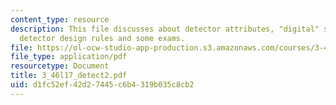 ```yaml
---
content_type: resource
description: This file discusses about detector attributes, "digital" sensitivity,
  detector design rules and some exams.
file: https://ol-ocw-studio-app-production.s3.amazonaws.com/courses/3-46-photonic-materials-and-devices-spring-2006/d1fc52ef42d27445c6b4319b035c8cb2_3_46l17_detect2.pdf
file_type: application/pdf
resourcetype: Document
title: 3_46l17_detect2.pdf
uid: d1fc52ef-42d2-7445-c6b4-319b035c8cb2
---
```

